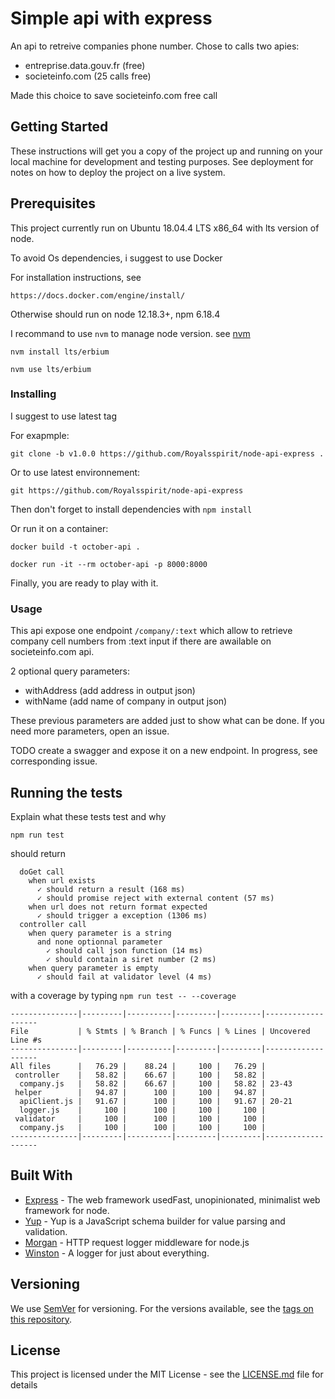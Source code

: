 # Simple api with express

An api to retreive companies phone number.
Chose to calls two apies:
- entreprise.data.gouv.fr (free)
- societeinfo.com (25 calls free)

Made this choice to save societeinfo.com free call

## Getting Started

These instructions will get you a copy of the project up and running on your local machine for development and testing purposes. See deployment for notes on how to deploy the project on a live system.

## Prerequisites

This project currently run on Ubuntu 18.04.4 LTS x86_64 with lts version of node.

To avoid Os dependencies, i suggest to use Docker

For installation instructions, see 
```
https://docs.docker.com/engine/install/
```

Otherwise should run on node 12.18.3+, npm 6.18.4

I recommand to use `nvm` to manage node version. see [nvm](https://github.com/nvm-sh/nvm)

`nvm install lts/erbium`

`nvm use lts/erbium`

### Installing

I suggest to use latest tag

For exapmple:

```
git clone -b v1.0.0 https://github.com/Royalsspirit/node-api-express .
```

Or to use latest environnement:

```
git https://github.com/Royalsspirit/node-api-express

```

Then don't forget to install dependencies with `npm install`

Or run it on a container:

```
docker build -t october-api .
```

```
docker run -it --rm october-api -p 8000:8000
```

Finally, you are ready to play with it.

### Usage

This api expose one endpoint `/company/:text` which allow to retrieve company cell numbers from :text input
if there are awailable on societeinfo.com api.

2 optional query parameters:
- withAddress (add address in output json)
- withName (add name of company in output json)

These previous parameters are added just to show what can be done.
If you need more parameters, open an issue.

TODO create a swagger and expose it on a new endpoint. In progress, see corresponding issue.

## Running the tests

Explain what these tests test and why

```
npm run test
```
should return

```
  doGet call
    when url exists
      ✓ should return a result (168 ms)
      ✓ should promise reject with external content (57 ms)
    when url does not return format expected
      ✓ should trigger a exception (1306 ms)
  controller call
    when query parameter is a string
      and none optionnal parameter
        ✓ should call json function (14 ms)
        ✓ should contain a siret number (2 ms)
    when query parameter is empty
      ✓ should fail at validator level (4 ms)
```

with a coverage by typing `npm run test -- --coverage`

```
---------------|---------|----------|---------|---------|-------------------
File           | % Stmts | % Branch | % Funcs | % Lines | Uncovered Line #s
---------------|---------|----------|---------|---------|-------------------
All files      |   76.29 |    88.24 |     100 |   76.29 |
 controller    |   58.82 |    66.67 |     100 |   58.82 |
  company.js   |   58.82 |    66.67 |     100 |   58.82 | 23-43
 helper        |   94.87 |      100 |     100 |   94.87 |
  apiClient.js |   91.67 |      100 |     100 |   91.67 | 20-21
  logger.js    |     100 |      100 |     100 |     100 |
 validator     |     100 |      100 |     100 |     100 |
  company.js   |     100 |      100 |     100 |     100 |
---------------|---------|----------|---------|---------|-------------------
```
## Built With

* [Express](http://www.dropwizard.io/1.0.2/docs/) - The web framework usedFast, unopinionated, minimalist web framework for node.
* [Yup](http://www.dropwizard.io/1.0.2/docs/) - Yup is a JavaScript schema builder for value parsing and validation.
* [Morgan](http://www.dropwizard.io/1.0.2/docs/) - HTTP request logger middleware for node.js
* [Winston](http://www.dropwizard.io/1.0.2/docs/) - A logger for just about everything.

## Versioning

We use [SemVer](http://semver.org/) for versioning. For the versions available, see the [tags on this repository](https://github.com/your/project/tags). 

## License

This project is licensed under the MIT License - see the [LICENSE.md](LICENSE.md) file for details
